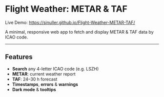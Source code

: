 # Flight Weather: METAR & TAF

Live Demo: https://sinuller.github.io/Flight-Weather-METAR-TAF/

A minimal, responsive web app to fetch and display METAR & TAF data by ICAO code.

---

## Features
- **Search** any 4-letter ICAO code (e.g. LSZH)  
- **METAR**: current weather report  
- **TAF**: 24–30 h forecast  
- **Timestamps**, **errors** & **warnings**  
- **Dark mode** & **tooltips**  
